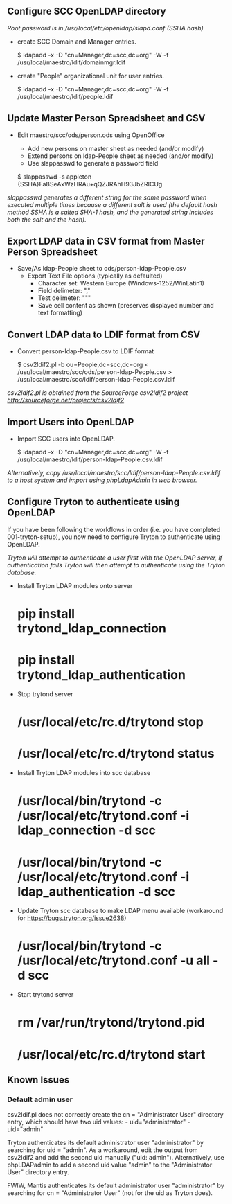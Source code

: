 ## Configure SCC OpenLDAP directory

*Root password is in /usr/local/etc/openldap/slapd.conf (SSHA hash)*

- create SCC Domain and Manager entries.


    $ ldapadd -x -D "cn=Manager,dc=scc,dc=org" -W -f /usr/local/maestro/ldif/domainmgr.ldif
    

- create "People" organizational unit for user entries.


    $ ldapadd -x -D "cn=Manager,dc=scc,dc=org" -W -f /usr/local/maestro/ldif/people.ldif
    

## Update Master Person Spreadsheet and CSV

- Edit maestro/scc/ods/person.ods using OpenOffice
    - Add new persons on master sheet as needed (and/or modify)
    - Extend persons on ldap-People sheet as needed (and/or modify)
    - Use slappasswd to generate a password field

    
    $ slappasswd -s appleton
    {SSHA}Fa8SeAxWzHRAu+qQZJRAhH93JbZRICUg


*slappasswd generates a different string for the same password when executed multiple times because a different salt is used (the  default hash method SSHA is a salted SHA-1 hash, and the generated string includes both the salt and the hash).*
    
## Export LDAP data in CSV format from Master Person Spreadsheet

- Save/As ldap-People sheet to ods/person-ldap-People.csv
    - Export Text File options (typically as defaulted)
        - Character set: Western Europe (Windows-1252/WinLatin1)
        - Field delimeter: ","
        - Test delimeter: """
        - Save cell content as shown (preserves displayed number and text formatting)


## Convert LDAP data to LDIF format from CSV

- Convert person-ldap-People.csv to LDIF format


    $ csv2ldif2.pl -b ou=People,dc=scc,dc=org < /usr/local/maestro/scc/ods/person-ldap-People.csv > /usr/local/maestro/scc/ldif/person-ldap-People.csv.ldif
    
*csv2ldif2.pl is obtained from the SourceForge csv2ldif2 project http://sourceforge.net/projects/csv2ldif2*
    
    
## Import Users into OpenLDAP

- Import SCC users into OpenLDAP.


    $ ldapadd -x -D "cn=Manager,dc=scc,dc=org" -W -f /usr/local/maestro/ldif/person-ldap-People.csv.ldif
    

*Alternatively, copy /usr/local/maestro/scc/ldif/person-ldap-People.csv.ldif to a host system and import using phpLdapAdmin in web browser.*

## Configure Tryton to authenticate using OpenLDAP

If you have been following the workflows in order (i.e. you have completed 001-tryton-setup), you now need to configure Tryton to authenticate using OpenLDAP.

*Tryton will attempt to authenticate a user first with the OpenLDAP server, if authentication fails Tryton will then attempt to authenticate using the Tryton database.*

- Install Tryton LDAP modules onto server


    # pip install trytond_ldap_connection
    # pip install trytond_ldap_authentication


- Stop trytond server


    # /usr/local/etc/rc.d/trytond stop
    # /usr/local/etc/rc.d/trytond status


- Install Tryton LDAP modules into scc database


    # /usr/local/bin/trytond -c /usr/local/etc/trytond.conf -i ldap_connection -d scc
    # /usr/local/bin/trytond -c /usr/local/etc/trytond.conf -i ldap_authentication -d scc


- Update Tryton scc database to make LDAP menu available (workaround for https://bugs.tryton.org/issue2638)


    # /usr/local/bin/trytond -c /usr/local/etc/trytond.conf -u all -d scc


- Start trytond server


    # rm /var/run/trytond/trytond.pid
    # /usr/local/etc/rc.d/trytond start

## Known Issues

### Default admin user

csv2ldif.pl does not correctly create the cn = "Administrator User" directory entry, which should have two uid values:
    - uid="administrator"
    - uid="admin"
    
Tryton authenticates its default administrator user "administrator" by searching for uid = "admin". As a workaround, edit the output from csv2ldif2 and add the second uid manually ("uid: admin"). Alternatively, use phpLDAPadmin to add a second uid value "admin" to the "Administrator User" directory entry.
 
FWIW, Mantis authenticates its default administrator user "administrator" by searching for cn = "Administrator User" (not for the uid as Tryton does).
